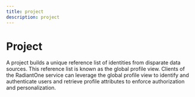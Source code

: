 ```yaml
---
title: project
description: project
---
```

         
# Project

A project builds a unique reference list of identities from disparate data sources. This reference list is known as the global profile view. Clients of the RadiantOne service can leverage the global profile view to identify and authenticate users and retrieve profile attributes to enforce authorization and personalization.
